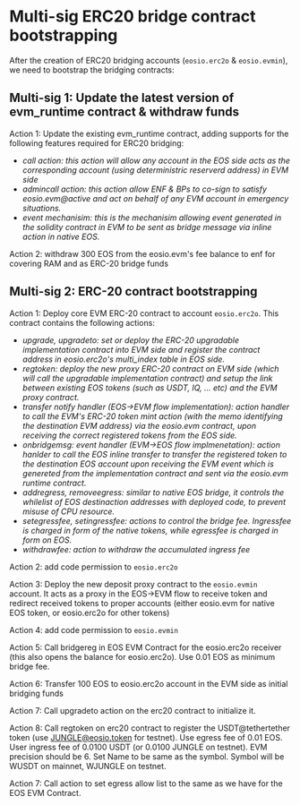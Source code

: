 # Multi-sig ERC20 bridge contract bootstrapping

After the creation of ERC20 bridging accounts (`eosio.erc2o` & `eosio.evmin`), we need to bootstrap the bridging contracts:

## Multi-sig 1: Update the latest version of evm_runtime contract & withdraw funds

Action 1: Update the existing evm_runtime contract, adding supports for the following features required for ERC20 bridging:
  - *call action: this action will allow any account in the EOS side acts as the corresponding account (using deterministric reserverd address) in EVM side*
  - *admincall action: this action allow ENF & BPs to co-sign to satisfy eosio.evm@active and act on behalf of any EVM account in emergency situations.*
  - *event mechanisim: this is the mechanisim allowing event generated in the solidity contract in EVM to be sent as bridge message via inline action in native EOS.*

Action 2: withdraw 300 EOS from the eosio.evm's fee balance to enf for covering RAM and as ERC-20 bridge funds 

## Multi-sig 2: ERC-20 contract bootstrapping

Action 1: Deploy core EVM ERC-20 contract to account `eosio.erc2o`. This contract contains the following actions:
  - *upgrade, upgradeto: set or deploy the ERC-20 upgradable implementation contract into EVM side and register the contract address in eosio.erc2o's multi_index table in EOS side.*
  - *regtoken: deploy the new proxy ERC-20 contract on EVM side (which will call the upgradable implementation contract) and setup the link between existing EOS tokens (such as USDT, IQ, ... etc) and the EVM proxy contract.*
  - *transfer notify handler (EOS->EVM flow implementation): action handler to call the EVM's ERC-20 token mint action (with the memo identifying the destination EVM address) via the eosio.evm contract, upon receiving the correct registered tokens from the EOS side.*
  - *onbridgemsg: event handler (EVM->EOS flow implmenetation): action hanlder to call the EOS inline transfer to transfer the registered token to the destination EOS account upon receiving the EVM event which is genereted from the implementation contract and sent via the eosio.evm runtime contract.*
  - *addregress, removeegress: similar to native EOS bridge, it controls the whilelist of EOS destinaction addresses with deployed code, to prevent misuse of CPU resource.*
  - *setegressfee, setingressfee: actions to control the bridge fee. Ingressfee is charged in form of the native tokens, while egressfee is charged in form on EOS.*
  - *withdrawfee: action to withdraw the accumulated ingress fee*

Action 2: add code permission to `eosio.erc2o`

Action 3: Deploy the new deposit proxy contract to the `eosio.evmin` account. It acts as a proxy in the EOS->EVM flow to receive token and redirect received tokens to proper accounts (either eosio.evm for native EOS token, or eosio.erc2o for other tokens)

Action 4: add code permission to `eosio.evmin`

Action 5: Call bridgereg in EOS EVM Contract for the eosio.erc2o receiver (this also opens the balance for eosio.erc2o). Use 0.01 EOS as minimum bridge fee.

Action 6: Transfer 100 EOS to eosio.erc2o account in the EVM side as initial bridging funds

Action 7: Call upgradeto action on the erc20 contract to initialize it.

Action 8: Call regtoken on erc20 contract to register the USDT@tethertether token (use JUNGLE@eosio.token for testnet). Use egress fee of 0.01 EOS. User ingress fee of 0.0100 USDT (or 0.0100 JUNGLE on testnet). EVM precision should be 6. Set Name to be same as the symbol. Symbol will be WUSDT on mainnet, WJUNGLE on testnet.

Action 7: Call action to set egress allow list to the same as we have for the EOS EVM Contract.
